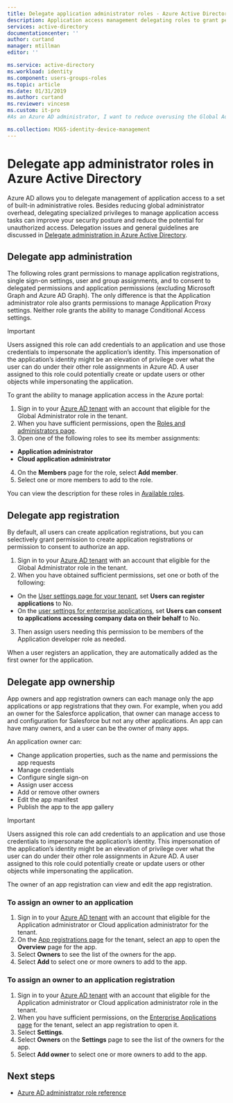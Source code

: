 ```yaml
---
title: Delegate application administrator roles - Azure Active Directory | Microsoft Docs
description: Application access management delegating roles to grant permissions rights in Azure Active Directory
services: active-directory
documentationcenter: ''
author: curtand
manager: mtillman
editor: ''

ms.service: active-directory
ms.workload: identity
ms.component: users-groups-roles
ms.topic: article
ms.date: 01/31/2019
ms.author: curtand
ms.reviewer: vincesm
ms.custom: it-pro
#As an Azure AD administrator, I want to reduce overusing the Global Administrator role by delegating app access management to lower-privilege roles.

ms.collection: M365-identity-device-management
---
```


# Delegate app administrator roles in Azure Active Directory

 Azure AD allows you to delegate management of application access to a set of built-in administrative roles. Besides reducing global administrator overhead, delegating specialized privileges to manage application access tasks can improve your security posture and reduce the potential for unauthorized access. Delegation issues and general guidelines are discussed in [Delegate administration in Azure Active Directory](roles-concept-delegation.md).

## Delegate app administration

The following roles grant permissions to manage application registrations, single sign-on settings, user and group assignments, and to consent to delegated permissions and application permissions (excluding Microsoft Graph and Azure AD Graph). The only difference is that the Application administrator role also grants permissions to manage Application Proxy settings. Neither role grants the ability to manage Conditional Access settings.
> [!IMPORTANT]
> Users assigned this role can add credentials to an application and use those credentials to impersonate the application’s identity. This impersonation of the application’s identity might be an elevation of privilege over what the user can do under their other role assignments in Azure AD. A user assigned to this role could potentially create or update users or other objects while impersonating the application.

To grant the ability to manage application access in the Azure portal:

1. Sign in to your [Azure AD tenant](https://portal.azure.com/#blade/Microsoft_AAD_IAM/ActiveDirectoryMenuBlade/Overview) with an account that eligible for the Global Administrator role in the tenant.
2. When you have sufficient permissions, open the [Roles and administrators page](https://portal.azure.com/#blade/Microsoft_AAD_IAM/ActiveDirectoryMenuBlade/RolesAndAdministrators).
3. Open one of the following roles to see its member assignments:
  * **Application administrator**
  * **Cloud application administrator**
4. On the **Members** page for the role, select **Add member**.
5. Select one or more members to add to the role. <!--Members can be users or groups.-->

You can view the description for these roles in [Available roles](directory-assign-admin-roles.md#available-roles).

## Delegate app registration

By default, all users can create application registrations, but you can selectively grant permission to create application registrations or permission to consent to authorize an app.

1. Sign in to your [Azure AD tenant](https://portal.azure.com/#blade/Microsoft_AAD_IAM/ActiveDirectoryMenuBlade/Overview) with an account that eligible for the Global Administrator role in the tenant.
2. When you have obtained sufficient permissions, set one or both of the following:
  * On the [User settings page for your tenant](https://portal.azure.com/#blade/Microsoft_AAD_IAM/ActiveDirectoryMenuBlade/UserSettings), set **Users can register applications** to No.
  * On the [user settings for enterprise applications](https://portal.azure.com/#blade/Microsoft_AAD_IAM/StartboardApplicationsMenuBlade/UserSettings/menuId/), set **Users can consent to applications accessing company data on their behalf** to No.
3. Then assign users needing this permission to be members of the Application developer role as needed.

When a user registers an application, they are automatically added as the first owner for the application.

## Delegate app ownership

App owners and app registration owners can each manage only the app applications or app registrations that they own. For example, when you add an owner for the Salesforce application, that owner can manage access to and configuration for Salesforce but not any other applications. An app can have many owners, and a user can be the owner of many apps.

An application owner can:

* Change application properties, such as the name and permissions the app requests
* Manage credentials
* Configure single sign-on
* Assign user access
* Add or remove other owners
* Edit the app manifest
* Publish the app to the app gallery

> [!IMPORTANT]
> Users assigned this role can add credentials to an application and use those credentials to impersonate the application’s identity. This impersonation of the application’s identity might be an elevation of privilege over what the user can do under their other role assignments in Azure AD. A user assigned to this role could potentially create or update users or other objects while impersonating the application.

The owner of an app registration can view and edit the app registration.

<!-- ### To assign an enterprise app ownership role to a user

1. Sign in to your [Azure AD tenant](https://portal.azure.com/#blade/Microsoft_AAD_IAM/ActiveDirectoryMenuBlade/Overview) with an account that is the Global Administrator for the tenant.
2. On the [Roles and administrators page](https://portal.azure.com/#blade/Microsoft_AAD_IAM/ActiveDirectoryMenuBlade/RolesAndAdministrators), open one of the following roles to see its member assignments:
  * **Enterprise Application Owner**
  * **Application Registration Owner**
3. On the **Members** page for the role, select **Add member**.
4. Select one or more members to add to the role. -->

### To assign an owner to an application

1. Sign in to your [Azure AD tenant](https://portal.azure.com/#blade/Microsoft_AAD_IAM/ActiveDirectoryMenuBlade/Overview) with an account that eligible for the Application administrator or Cloud application administrator for the tenant.
2. On the [App registrations page](https://portal.azure.com/#blade/Microsoft_AAD_IAM/StartboardApplicationsMenuBlade/AllApps/menuId/) for the tenant, select an app to open the **Overview** page for the app.
3. Select **Owners** to see the list of the owners for the app.
4. Select **Add** to select one or more owners to add to the app.

### To assign an owner to an application registration

1. Sign in to your [Azure AD tenant](https://portal.azure.com/#blade/Microsoft_AAD_IAM/ActiveDirectoryMenuBlade/Overview) with an account that eligible for the Application administrator or Cloud application administrator role in the tenant.
2. When you have sufficient permissions, on the [Enterprise Applications page](https://portal.azure.com/#blade/Microsoft_AAD_IAM/StartboardApplicationsMenuBlade/AllApps/menuId/) for the tenant, select an app registration to open it.
3. Select **Settings**.
4. Select **Owners** on the **Settings** page to see the list of the owners for the app.
5. Select **Add owner** to select one or more owners to add to the app.

## Next steps

* [Azure AD administrator role reference](directory-assign-admin-roles.md)
